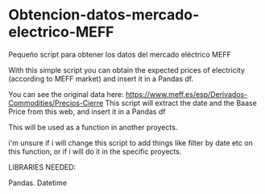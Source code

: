 # Obtencion-datos-mercado-electrico-MEFF
Pequeño script para obtener los datos del mercado eléctrico MEFF

With this simple script you can obtain the expected prices of electricity (according to MEFF market) and insert it in a Pandas df.

You can see the original data here:
https://www.meff.es/esp/Derivados-Commodities/Precios-Cierre
This script will extract the date and the Baase Price from this web, and insert it in a Pandas df   


This will be used as a function in another proyects.

i'm unsure if i will change this script to add things like filter by date etc on this function, or if i will do it in the specific proyects.


LIBRARIES NEEDED:

Pandas. 
Datetime

